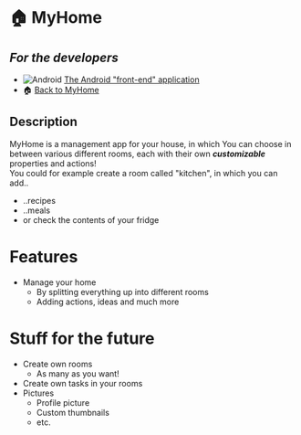 # :house: MyHome

## ***For the developers***
- ![Android](https://img.shields.io/badge/Android-3DDC84?style=for-the-badge&logo=android&logoColor=white) [The Android "front-end" application](https://github.com/Z-100/MyHome-Android-App)
- :house: [Back to MyHome](https://github.com/Z-100/MyHome)

## Description
MyHome is a management app for your house, in which You can choose in between various different rooms, each with their own ***customizable*** properties and actions!
<br />
You could for example create a room called "kitchen", in which you can add..
* ..recipes
* ..meals
* or check the contents of your fridge


# Features
* Manage your home
  * By splitting everything up into different rooms
  * Adding actions, ideas and much more
# Stuff for the future
* Create own rooms
  * As many as you want!
* Create own tasks in your rooms
* Pictures
  * Profile picture
  * Custom thumbnails
  * etc.
